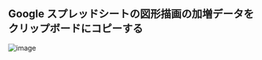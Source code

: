 ## Google スプレッドシートの図形描画の加増データをクリップボードにコピーする

![image](https://user-images.githubusercontent.com/1501327/151488456-c71aafaa-ba33-4e83-897a-fdc38d22e763.png)
